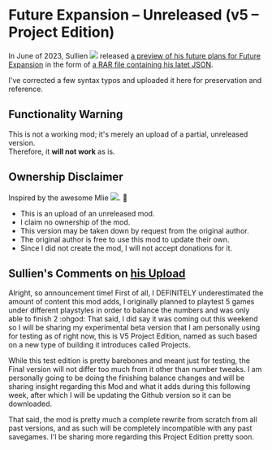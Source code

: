 # Future Expansion – Unreleased (v5 – Project Edition)
In June of 2023, Sullien [<img src="https://i.imgur.com/qdtKSSq.png">](https://github.com/Sullien) released [a preview of his future plans for Future Expansion](https://discord.com/channels/586194543280390151/1020909710871887913/1117652119256838155) in the form of [a RAR file containing his latet JSON](https://cdn.discordapp.com/attachments/1020909710871887913/1117652118938062949/Future_Expansion_PE_TEST_BETA.rar?ex=669298e6&is=66914766&hm=dda58f07e48623897bdbcb6daa2d89c923b75a411349983117e6ab1672ba117a&).

I've corrected a few syntax typos and uploaded it here for preservation and reference.
## Functionality Warning
This is not a working mod; it's merely an upload of a partial, unreleased version.  
Therefore, it **will not work** as is.
## Ownership Disclaimer
Inspired by the awesome Mlie [<img src="https://i.imgur.com/qdtKSSq.png">](https://github.com/emipa606). 🙂

* This is an upload of an unreleased mod.
* I claim no ownership of the mod.
* This version may be taken down by request from the original author.
* The original author is free to use this mod to update their own.
* Since I did not create the mod, I will not accept donations for it.
## Sullien's Comments on [his Upload](https://discord.com/channels/586194543280390151/1020909710871887913/1117652119256838155)
Alright, so announcement time! First of all, I DEFINITELY underestimated the amount of content this mod adds, I originally planned to playtest 5 games under different playstyles in order to balance the numbers and was only able to finish 2 :ohgod: That said, I did say it was coming out this weekend so I will be sharing my experimental beta version that I am personally using for testing as of right now, this is V5 Project Edition, named as such based on a new type of building it introduces called Projects.

While this test edition is pretty barebones and meant just for testing, the Final version will not differ too much from it other than number tweaks. I am personally going to be doing the finishing balance changes and will be sharing insight regarding this Mod and what it adds during this following week, after which I will be updating the Github version so it can be downloaded.

That said, the mod is pretty much a complete rewrite from scratch from all past versions, and as such will be completely incompatible with any past savegames. I'l be sharing more regarding this Project Edition pretty soon.
